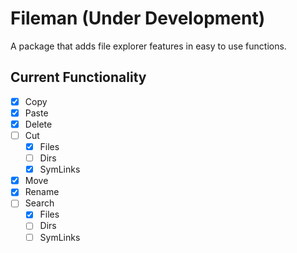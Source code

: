 # Fileman (**Under Development**)

A package that adds file explorer features in easy to use functions.

## Current Functionality
- [x] Copy
- [x] Paste
- [x] Delete
- [ ] Cut
  - [x] Files
  - [ ] Dirs
  - [x] SymLinks
- [x] Move
- [x] Rename
- [ ] Search
  - [x] Files
  - [ ] Dirs
  - [ ] SymLinks
